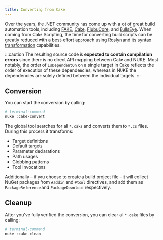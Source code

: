 ```yaml
---
title: Converting from Cake
---
```


Over the years, the .NET community has come up with a lot of great build automation tools, including [FAKE](https://fake.build/), [Cake](https://cakebuild.net/), [FlubuCore](https://flubucore.dotnetcore.xyz/), and [BullsEye](https://github.com/adamralph/bullseye). When coming from Cake Scripting, the time for converting build scripts can be greatly reduced with a best-effort approach using [Roslyn](https://github.com/dotnet/roslyn) and its [syntax transformation](https://docs.microsoft.com/en-us/dotnet/csharp/roslyn-sdk/get-started/syntax-transformation) capabilities.

:::caution
The resulting source code is **expected to contain compilation errors** since there is no direct API mapping between Cake and NUKE. Most notably, the order of `IsDependentOn` on a single target in Cake reflects the order of execution of these dependencies, whereas in NUKE the dependencies are solely defined between the individual targets.
:::

## Conversion

You can start the conversion by calling:

```powershell
# terminal-command
nuke :cake-convert
```

The global tool searches for all `*.cake` and converts them to `*.cs` files. During this process it transforms:

- Target definitions
- Default targets
- Parameter declarations
- Path usages
- Globbing patterns
- Tool invocations

Additionally – if you choose to create a build project file – it will collect NuGet packages from `#addin` and `#tool` directives, and add them as `PackageReference` and `PackageDownload` respectively.

## Cleanup

After you've fully verified the conversion, you can clear all `*.cake` files by calling:

```powershell
# terminal-command
nuke :cake-clean
```
